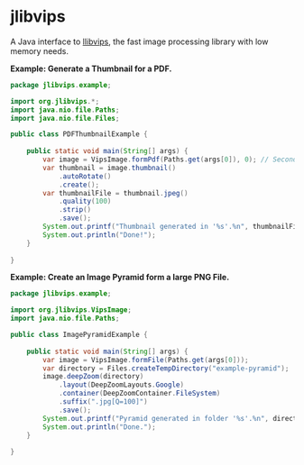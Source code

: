 # jlibvips

A Java interface to [llibvips](http://libvips.github.io/libvips/), the fast image processing library with low memory needs.

**Example: Generate a Thumbnail for a PDF.**

```java
package jlibvips.example;

import org.jlibvips.*;
import java.nio.file.Paths;
import java.nio.file.Files;

public class PDFThumbnailExample {
    
    public static void main(String[] args) {
        var image = VipsImage.formPdf(Paths.get(args[0]), 0); // Second Parameter is the Page Number
        var thumbnail = image.thumbnail()
            .autoRotate()
            .create();
        var thumbnailFile = thumbnail.jpeg()
            .quality(100)
            .strip()
            .save();
        System.out.printf("Thumbnail generated in '%s'.%n", thumbnailFile.toString());
        System.out.println("Done!");
    }
    
}
```

**Example: Create an Image Pyramid form a large PNG File.**


```java
package jlibvips.example;

import org.jlibvips.VipsImage;
import java.nio.file.Paths;

public class ImagePyramidExample {
    
    public static void main(String[] args) {
        var image = VipsImage.formFile(Paths.get(args[0]));
        var directory = Files.createTempDirectory("example-pyramid");
        image.deepZoom(directory)
            .layout(DeepZoomLayouts.Google)
            .container(DeepZoomContainer.FileSystem)
            .suffix(".jpg[Q=100]")
            .save();
        System.out.printf("Pyramid generated in folder '%s'.%n", directory.toString());
        System.out.println("Done.");
    }
    
}
```